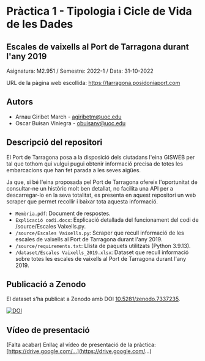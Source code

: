 # Pràctica 1 - Tipologia  i Cicle de Vida de les Dades

## Escales de vaixells al Port de Tarragona durant l'any 2019

Asignatura: M2.951 / Semestre: 2022-1 / Data: 31-10-2022

URL de la pàgina web escollida: https://tarragona.posidoniaport.com

## Autors
  * Arnau Giribet March - [agiribetm@uoc.edu](agiribetm@uoc.edu)
  * Oscar Buisan Viniegra - [obuisanv@uoc.edu](obuisanv@uoc.edu)

## Descripció del repositori
El Port de Tarragona posa a la disposició dels ciutadans l'eina GISWEB per tal que tothom qui vulgui pugui obtenir informació precisa de totes les embarcacions que han fet parada a les seves aigües.

Ja que, si bé l'eina proposada pel Port de Tarragona ofereix l'oportunitat de consultar-ne un històric molt ben detallat, no facilita una API per a descarregar-lo en la seva totalitat, es presenta en aquest repositori un web scraper que permet recollir i baixar tota aquesta informació.

  * `Memòria.pdf`: Document de respostes.
  * `Explicació codi.docx`: Explicació detallada del funcionament del codi de /source/Escales Vaixells.py.
  * `/source/Escales Vaixells.py`: Scraper que recull informació de les escales de vaixells al Port de Tarragona durant l'any 2019.
  * `/source/requirements.txt`: Llista de paquets utilitzats (Python 3.9.13).
  * `/dataset/Escales Vaixells_2019.xlsx`: Dataset que recull informació sobre totes les escales de vaixells al Port de Tarragona durant l'any 2019.

## Publicació a Zenodo
El dataset s'ha publicat a Zenodo amb DOI [10.5281/zenodo.7337235](https://doi.org/10.5281/zenodo.7337235).

[![DOI](https://zenodo.org/badge/DOI/10.5281/zenodo.7337235.svg)](https://doi.org/10.5281/zenodo.7337235)

## Vídeo de presentació

(Falta acabar) Enllaç al vídeo de presentació de la pràctica: [https://drive.google.com/...](https://drive.google.com/...)
